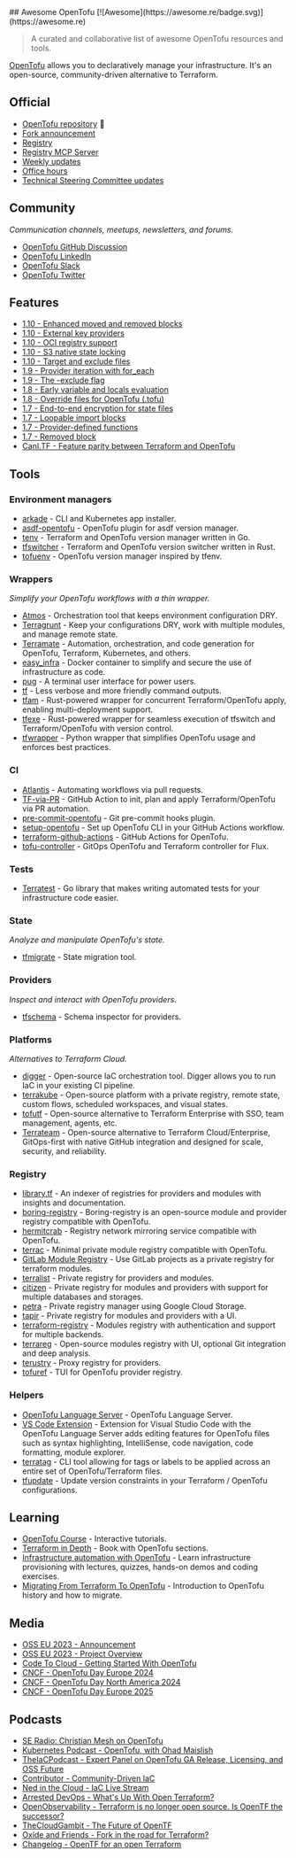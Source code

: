 <div class="github-widget" data-repo="virtualroot/awesome-opentofu"></div>
## Awesome OpenTofu [![Awesome](https://awesome.re/badge.svg)](https://awesome.re) <!-- omit in toc -->

> A curated and collaborative list of awesome OpenTofu resources and tools.

[OpenTofu](https://opentofu.org/) allows you to declaratively manage your infrastructure. It's an open-source, community-driven alternative to Terraform.



## Official

- [OpenTofu repository](https://github.com/opentofu/opentofu) 🎉
- [Fork announcement](https://opentofu.org/announcement)
- [Registry](https://github.com/opentofu/registry)
- [Registry MCP Server](https://github.com/opentofu/opentofu-mcp-server#opentofu-mcp-server)
- [Weekly updates](https://github.com/opentofu/opentofu/blob/main/WEEKLY_UPDATES.md#weekly-updates)
- [Office hours](https://www.youtube.com/watch?v=aEoMzUza6Ok&list=PLnVotLM2QsyhCc1_8PA7fbVF-ixt4_XAY)
- [Technical Steering Committee updates](https://github.com/opentofu/org/tree/main/TSC)

## Community

*Communication channels, meetups, newsletters, and forums.*

- [OpenTofu GitHub Discussion](https://github.com/orgs/opentofu/discussions)
- [OpenTofu LinkedIn](https://www.linkedin.com/company/opentofuorg/)
- [OpenTofu Slack](https://opentofu.org/slack)
- [OpenTofu Twitter](https://twitter.com/opentofuorg)

## Features

<!--lint disable double-link-->

- [1.10 - Enhanced moved and removed blocks](https://opentofu.org/docs/intro/whats-new/#enhanced-moved-and-removed-blocks)
- [1.10 - External key providers](https://opentofu.org/docs/intro/whats-new/#external-key-providers)
- [1.10 - OCI registry support](https://opentofu.org/docs/cli/oci_registries/)
- [1.10 - S3 native state locking](https://opentofu.org/docs/intro/whats-new/#native-s3-state-locking)
- [1.10 - Target and exclude files](https://opentofu.org/docs/intro/whats-new/#target-and-exclude-files)
- [1.9 - Provider iteration with for_each](https://opentofu.org/docs/intro/whats-new/#provider-iteration-for_each)
- [1.9 - The -exclude flag](https://opentofu.org/docs/intro/whats-new/#the--exclude-flag)
- [1.8 - Early variable and locals evaluation](https://opentofu.org/docs/intro/whats-new/#early-variablelocals-evaluation)
- [1.8 - Override files for OpenTofu (.tofu)](https://opentofu.org/docs/intro/whats-new/#override-files-for-opentofu-keeping-compatibility)
- [1.7 - End-to-end encryption for state files](https://opentofu.org/docs/v1.7/intro/whats-new/#state-encryption)
- [1.7 - Loopable import blocks](https://opentofu.org/docs/v1.7/intro/whats-new/#loopable-import-blocks)
- [1.7 - Provider-defined functions](https://opentofu.org/docs/v1.7/intro/whats-new/#provider-defined-functions)
- [1.7 - Removed block](https://opentofu.org/docs/v1.7/intro/whats-new/#removed-block)
- [CanI.TF - Feature parity between Terraform and OpenTofu](https://cani.tf/)

<!--lint enable double-link-->

## Tools

### Environment managers

- [arkade](https://github.com/alexellis/arkade) - CLI and Kubernetes app installer.
- [asdf-opentofu](https://github.com/virtualroot/asdf-opentofu) - OpenTofu plugin for asdf version manager.
- [tenv](https://github.com/tofuutils/tenv) - Terraform and OpenTofu version manager written in Go.
- [tfswitcher](https://github.com/ASleepyCat/tfswitcher) - Terraform and OpenTofu version switcher written in Rust.
- [tofuenv](https://github.com/tofuutils/tofuenv) - OpenTofu version manager inspired by tfenv.

### Wrappers

*Simplify your OpenTofu workflows with a thin wrapper.*

- [Atmos](https://github.com/cloudposse/atmos) - Orchestration tool that keeps environment configuration DRY.
- [Terragrunt](https://github.com/gruntwork-io/terragrunt) - Keep your configurations DRY, work with multiple modules, and manage remote state.
- [Terramate](https://github.com/terramate-io/terramate) - Automation, orchestration, and code generation for OpenTofu, Terraform, Kubernetes, and others.
- [easy_infra](https://github.com/SeisoLLC/easy_infra) - Docker container to simplify and secure the use of infrastructure as code.
- [pug](https://github.com/leg100/pug) - A terminal user interface for power users.
- [tf](https://github.com/dex4er/tf) - Less verbose and more friendly command outputs.
- [tfam](https://github.com/Ant0wan/tfam) - Rust-powered wrapper for concurrent Terraform/OpenTofu apply, enabling multi-deployment support.
- [tfexe](https://github.com/Ant0wan/tfexe) - Rust-powered wrapper for seamless execution of tfswitch and Terraform/OpenTofu with version control.
- [tfwrapper](https://github.com/claranet/tfwrapper) - Python wrapper that simplifies OpenTofu usage and enforces best practices.

### CI

- [Atlantis](https://www.runatlantis.io/) - Automating workflows via pull requests.
- [TF-via-PR](https://github.com/OP5dev/TF-via-PR) - GitHub Action to init, plan and apply Terraform/OpenTofu via PR automation.
- [pre-commit-opentofu](https://github.com/tofuutils/pre-commit-opentofu) - Git pre-commit hooks plugin.
- [setup-opentofu](https://github.com/opentofu/setup-opentofu) - Set up OpenTofu CLI in your GitHub Actions workflow.
- [terraform-github-actions](https://github.com/dflook/terraform-github-actions) - GitHub Actions for OpenTofu.
- [tofu-controller](https://github.com/flux-iac/tofu-controller) - GitOps OpenTofu and Terraform controller for Flux.

### Tests

- [Terratest](https://github.com/gruntwork-io/terratest) - Go library that makes writing automated tests for your infrastructure code easier.

### State

*Analyze and manipulate OpenTofu's state.*

- [tfmigrate](https://github.com/minamijoyo/tfmigrate) - State migration tool.

### Providers

*Inspect and interact with OpenTofu providers.*

- [tfschema](https://github.com/minamijoyo/tfschema) - Schema inspector for providers.

### Platforms

*Alternatives to Terraform Cloud.*

- [digger](https://github.com/diggerhq/digger) - Open-source IaC orchestration tool. Digger allows you to run IaC in your existing CI pipeline.
- [terrakube](https://github.com/AzBuilder/terrakube) - Open-source platform with a private registry, remote state, custom flows, scheduled workspaces, and visual states.
- [tofutf](https://github.com/tofutf/tofutf) - Open-source alternative to Terraform Enterprise with SSO, team management, agents, etc.
- [Terrateam](https://terrateam.io) - Open-source alternative to Terraform Cloud/Enterprise, GitOps-first with native GitHub integration and designed for scale, security, and reliability.

### Registry

- [library.tf](https://library.tf/) - An indexer of registries for providers and modules with insights and documentation.
- [boring-registry](https://github.com/boring-registry/boring-registry) - Boring-registry is an open-source module and provider registry compatible with OpenTofu.
- [hermitcrab](https://github.com/seal-io/hermitcrab) - Registry network mirroring service compatible with OpenTofu.
- [terrac](https://github.com/haoliangyu/terrac) - Minimal private module registry compatible with OpenTofu.
- [GitLab Module Registry](https://docs.gitlab.com/ee/user/packages/terraform_module_registry/) - Use GitLab projects as a private registry for terraform modules.
- [terralist](https://github.com/terralist/terralist) - Private registry for providers and modules.
- [citizen](https://github.com/outsideris/citizen) - Private registry for modules and providers with support for multiple databases and storages.
- [petra](https://github.com/devoteamgcloud/petra) - Private registry manager using Google Cloud Storage.
- [tapir](https://github.com/PacoVK/tapir) - Private registry for modules and providers with a UI.
- [terraform-registry](https://github.com/nrkno/terraform-registry) - Modules registry with authentication and support for multiple backends.
- [terrareg](https://github.com/MatthewJohn/terrareg) - Open-source modules registry with UI, optional Git integration and deep analysis.
- [terustry](https://github.com/veepee-oss/terustry) - Proxy registry for providers.
- [tofuref](https://github.com/djetelina/tofuref) - TUI for OpenTofu provider registry.

### Helpers

- [OpenTofu Language Server](https://github.com/opentofu/tofu-ls) - OpenTofu Language Server.
- [VS Code Extension](https://open-vsx.org/extension/OpenTofu/vscode-opentofu) - Extension for Visual Studio Code with the OpenTofu Language Server adds editing features for OpenTofu files such as syntax highlighting, IntelliSense, code navigation, code formatting, module explorer.
- [terratag](https://github.com/env0/terratag) - CLI tool allowing for tags or labels to be applied across an entire set of OpenTofu/Terraform files.
- [tfupdate](https://github.com/minamijoyo/tfupdate) - Update version constraints in your Terraform / OpenTofu configurations.

## Learning

- [OpenTofu Course](https://killercoda.com/quincycheng/course/course_opentofu) - Interactive tutorials.
- [Terraform in Depth](https://www.manning.com/books/terraform-in-depth) - Book with OpenTofu sections.
- [Infrastructure automation with OpenTofu](https://www.udemy.com/course/infrastructure-automation-with-opentofu-hands-on-devops/?couponCode=1D97F4D8FFE62E296BE1) - Learn infrastructure provisioning with lectures, quizzes, hands-on demos and coding exercises.
- [Migrating From Terraform To OpenTofu](https://www.youtube.com/watch?v=v9rJgtHzxUk) - Introduction to OpenTofu history and how to migrate.

## Media

- [OSS EU 2023 - Announcement](https://www.youtube.com/watch?v=Ha77rpusEDM&t=1190s)
- [OSS EU 2023 - Project Overview](https://www.youtube.com/watch?v=-8sOE9-icmY&t=15116s)
- [Code To Cloud - Getting Started With OpenTofu](https://www.youtube.com/watch?v=HeUz6TMg82U)
- [CNCF - OpenTofu Day Europe 2024](https://www.youtube.com/playlist?list=PLnVotLM2Qsyiw_6Pd_9WxRRLdrUAs3c1c)
- [CNCF - OpenTofu Day North America 2024](https://www.youtube.com/playlist?list=PLnVotLM2QsyhhCO5TgEUsAip601j3NUlm)
- [CNCF - OpenTofu Day Europe 2025](https://www.youtube.com/playlist?list=PLj6h78yzYM2P1WUOx9Ny6Q3JJxiAs1A3M)

## Podcasts

<!-- DESC, from most recent to oldest. -->
- [SE Radio: Christian Mesh on OpenTofu](https://se-radio.net/2025/01/se-radio-652-christian-mesh-on-opentofu/)
- [Kubernetes Podcast - OpenTofu, with Ohad Maislish](https://kubernetespodcast.com/episode/232-opentofu/)
- [TheIaCPodcast - Expert Panel on OpenTofu GA Release, Licensing, and OSS Future](https://www.theiacpodcast.com/episode/expert-panel-on-opentofu-ga-release-licensing-and-oss-future)
- [Contributor - Community-Driven IaC](https://www.contributor.fyi/opentofu)
- [Ned in the Cloud - IaC Live Stream](https://www.youtube.com/watch?v=p0vDydkUWB4)
- [Arrested DevOps - What's Up With Open Terraform?](https://www.arresteddevops.com/open-tofu/)
- [OpenObservability - Terraform is no longer open source. Is OpenTF the successor?](https://www.youtube.com/watch?v=5QdUs9VKq5g)
- [TheCloudGambit - The Future of OpenTF](https://www.thecloudgambit.com/2236725/13576531-the-future-of-opentf-with-ohad-maislish)
- [Oxide and Friends - Fork in the road for Terraform?](https://www.youtube.com/watch?v=QaU94LY891M)
- [Changelog -  OpenTF for an open Terraform](https://changelog.com/podcast/556)